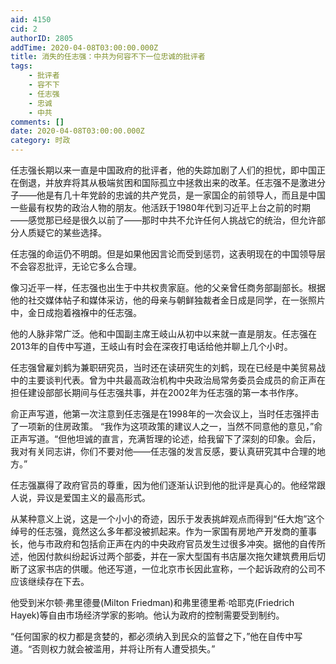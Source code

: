 ```yaml
---
aid: 4150
cid: 2
authorID: 2805
addTime: 2020-04-08T03:00:00.000Z
title: 消失的任志强：中共为何容不下一位忠诚的批评者
tags:
    - 批评者
    - 容不下
    - 任志强
    - 忠诚
    - 中共
comments: []
date: 2020-04-08T03:00:00.000Z
category: 时政
---
```


任志强长期以来一直是中国政府的批评者，他的失踪加剧了人们的担忧，即中国正在倒退，并放弃将其从极端贫困和国际孤立中拯救出来的改革。任志强不是激进分子——他是有几十年党龄的忠诚的共产党员，是一家国企的前领导人，而且是中国一些最有权势的政治人物的朋友。他活跃于1980年代到习近平上台之前的时期——感觉那已经是很久以前了——那时中共不允许任何人挑战它的统治，但允许部分人质疑它的某些选择。

任志强的命运仍不明朗。但是如果他因言论而受到惩罚，这表明现在的中国领导层不会容忍批评，无论它多么合理。

像习近平一样，任志强也出生于中共权贵家庭。他的父亲曾任商务部副部长。根据他的社交媒体帖子和媒体采访，他的母亲与朝鲜独裁者金日成是同学，在一张照片中，金日成抱着襁褓中的任志强。

他的人脉非常广泛。他和中国副主席王岐山从初中以来就一直是朋友。任志强在2013年的自传中写道，王岐山有时会在深夜打电话给他并聊上几个小时。

任志强曾雇刘鹤为兼职研究员，当时还在读研究生的刘鹤，现在已经是中美贸易战中的主要谈判代表。曾为中共最高政治机构中央政治局常务委员会成员的俞正声在担任建设部部长期间与任志强共事，并在2002年为任志强的第一本书作序。

俞正声写道，他第一次注意到任志强是在1998年的一次会议上，当时任志强抨击了一项新的住房政策。 “我作为这项政策的建议人之一，当然不同意他的意见，”俞正声写道。“但他坦诚的直言，充满哲理的论述，给我留下了深刻的印象。会后，我对有关同志讲，你们不要对他——任志强的发言反感，要认真研究其中合理的地方。”

任志强赢得了政府官员的尊重，因为他们逐渐认识到他的批评是真心的。他经常跟人说，异议是爱国主义的最高形式。

从某种意义上说，这是一个小小的奇迹，因乐于发表挑衅观点而得到“任大炮”这个绰号的任志强，竟然这么多年都没被抓起来。作为一家国有房地产开发商的董事长，他与市政府和包括俞正声在内的中央政府官员发生过很多冲突。据他的自传所述，他因付款纠纷起诉过两个部委，并在一家大型国有书店屡次拖欠建筑费用后切断了这家书店的供暖。他还写道，一位北京市长因此宣称，一个起诉政府的公司不应该继续存在下去。

他受到米尔顿·弗里德曼(Milton Friedman)和弗里德里希·哈耶克(Friedrich Hayek)等自由市场经济学家的影响。他认为政府的控制需要受到制约。

“任何国家的权力都是贪婪的，都必须纳入到民众的监督之下，”他在自传中写道。“否则权力就会被滥用，并将让所有人遭受损失。”
